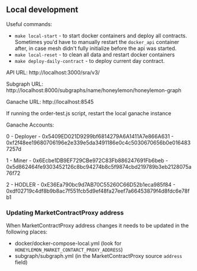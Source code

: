 ## Local development

Useful commands:
* `make local-start` - to start docker containers and deploy all contracts. Sometimes you'd have to manually restart the `docker_api` container after, in case mesh didn't fully initialize before the api was started.
* `make local-reset` - to clean all data and restart docker containers
* `make deploy-daily-contract` - to deploy current day contract.

API URL: http://localhost:3000/sra/v3/

Subgraph URL: http://localhost:8000/subgraphs/name/honeylemon/honeylemon-graph

Ganache URL: http://localhost:8545

If running the order-test.js script, restart the local ganache instance

Ganache Accounts:

0 - Deployer - 0x5409ED021D9299bf6814279A6A1411A7e866A631 - 0xf2f48ee19680706196e2e339e5da3491186e0c4c5030670656b0e0164837257d

1 - Miner - 0x6Ecbe1DB9EF729CBe972C83Fb886247691Fb6beb - 0x5d862464fe9303452126c8bc94274b8c5f9874cbd219789b3eb2128075a76f72

2 - HODLER - 0xE36Ea790bc9d7AB70C55260C66D52b1eca985f84 - 0xdf02719c4df8b9b8ac7f551fcb5d9ef48fa27eef7a66453879f4d8fdc6e78fb1

### Updating MarketContractProxy address
When MarketContractProxy address changes it needs to be updated in the following places:
* docker/docker-compose-local.yml (look for `HONEYLEMON_MARKET_CONTARCT_PROXY_ADDRESS`)
* subgraph/subgraph.yml (in the MarketContractProxy source `address` field)